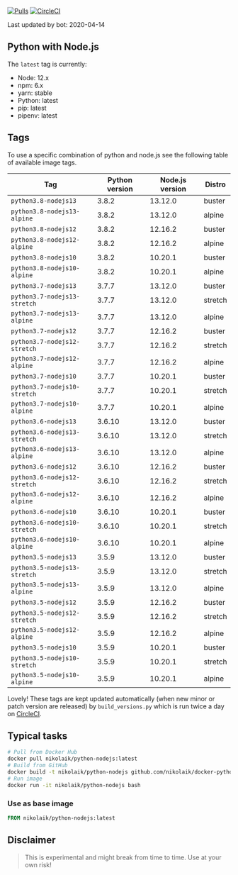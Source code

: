 [![Pulls](https://img.shields.io/docker/pulls/nikolaik/python-nodejs.svg?style=flat-square)](https://hub.docker.com/r/nikolaik/python-nodejs/)
[![CircleCI](https://img.shields.io/circleci/project/github/nikolaik/docker-python-nodejs.svg?style=flat-square)](https://circleci.com/gh/nikolaik/docker-python-nodejs)

Last updated by bot: 2020-04-14

## Python with Node.js
The `latest` tag is currently:

- Node: 12.x
- npm: 6.x
- yarn: stable
- Python: latest
- pip: latest
- pipenv: latest

## Tags
To use a specific combination of python and node.js see the following table of available image tags.

Tag | Python version | Node.js version | Distro
--- | --- | --- | ---
`python3.8-nodejs13` | 3.8.2 | 13.12.0 | buster
`python3.8-nodejs13-alpine` | 3.8.2 | 13.12.0 | alpine
`python3.8-nodejs12` | 3.8.2 | 12.16.2 | buster
`python3.8-nodejs12-alpine` | 3.8.2 | 12.16.2 | alpine
`python3.8-nodejs10` | 3.8.2 | 10.20.1 | buster
`python3.8-nodejs10-alpine` | 3.8.2 | 10.20.1 | alpine
`python3.7-nodejs13` | 3.7.7 | 13.12.0 | buster
`python3.7-nodejs13-stretch` | 3.7.7 | 13.12.0 | stretch
`python3.7-nodejs13-alpine` | 3.7.7 | 13.12.0 | alpine
`python3.7-nodejs12` | 3.7.7 | 12.16.2 | buster
`python3.7-nodejs12-stretch` | 3.7.7 | 12.16.2 | stretch
`python3.7-nodejs12-alpine` | 3.7.7 | 12.16.2 | alpine
`python3.7-nodejs10` | 3.7.7 | 10.20.1 | buster
`python3.7-nodejs10-stretch` | 3.7.7 | 10.20.1 | stretch
`python3.7-nodejs10-alpine` | 3.7.7 | 10.20.1 | alpine
`python3.6-nodejs13` | 3.6.10 | 13.12.0 | buster
`python3.6-nodejs13-stretch` | 3.6.10 | 13.12.0 | stretch
`python3.6-nodejs13-alpine` | 3.6.10 | 13.12.0 | alpine
`python3.6-nodejs12` | 3.6.10 | 12.16.2 | buster
`python3.6-nodejs12-stretch` | 3.6.10 | 12.16.2 | stretch
`python3.6-nodejs12-alpine` | 3.6.10 | 12.16.2 | alpine
`python3.6-nodejs10` | 3.6.10 | 10.20.1 | buster
`python3.6-nodejs10-stretch` | 3.6.10 | 10.20.1 | stretch
`python3.6-nodejs10-alpine` | 3.6.10 | 10.20.1 | alpine
`python3.5-nodejs13` | 3.5.9 | 13.12.0 | buster
`python3.5-nodejs13-stretch` | 3.5.9 | 13.12.0 | stretch
`python3.5-nodejs13-alpine` | 3.5.9 | 13.12.0 | alpine
`python3.5-nodejs12` | 3.5.9 | 12.16.2 | buster
`python3.5-nodejs12-stretch` | 3.5.9 | 12.16.2 | stretch
`python3.5-nodejs12-alpine` | 3.5.9 | 12.16.2 | alpine
`python3.5-nodejs10` | 3.5.9 | 10.20.1 | buster
`python3.5-nodejs10-stretch` | 3.5.9 | 10.20.1 | stretch
`python3.5-nodejs10-alpine` | 3.5.9 | 10.20.1 | alpine

Lovely! These tags are kept updated automatically (when new minor or patch version are released) by `build_versions.py` which is run twice a day on [CircleCI](https://circleci.com/gh/nikolaik/docker-python-nodejs).

## Typical tasks
```bash
# Pull from Docker Hub
docker pull nikolaik/python-nodejs:latest
# Build from GitHub
docker build -t nikolaik/python-nodejs github.com/nikolaik/docker-python-nodejs
# Run image
docker run -it nikolaik/python-nodejs bash
```

### Use as base image
```Dockerfile
FROM nikolaik/python-nodejs:latest
```

## Disclaimer
> This is experimental and might break from time to time. Use at your own risk!
